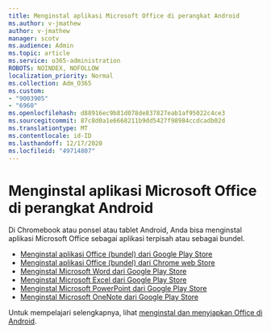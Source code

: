 ```yaml
---
title: Menginstal aplikasi Microsoft Office di perangkat Android
ms.author: v-jmathew
author: v-jmathew
manager: scotv
ms.audience: Admin
ms.topic: article
ms.service: o365-administration
ROBOTS: NOINDEX, NOFOLLOW
localization_priority: Normal
ms.collection: Adm_O365
ms.custom:
- "9003905"
- "6960"
ms.openlocfilehash: d88916ec9b81d078de837827eab1af95022c4ce3
ms.sourcegitcommit: 87c8d0a1e6668211b9dd5427f98984ccdcadb02d
ms.translationtype: MT
ms.contentlocale: id-ID
ms.lasthandoff: 12/17/2020
ms.locfileid: "49714807"
---
```

# <a name="install-microsoft-office-apps-on-an-android-device"></a>Menginstal aplikasi Microsoft Office di perangkat Android

Di Chromebook atau ponsel atau tablet Android, Anda bisa menginstal aplikasi Microsoft Office sebagai aplikasi terpisah atau sebagai bundel.

- [Menginstal aplikasi Office (bundel) dari Google Play Store](https://go.microsoft.com/fwlink/?linkid=2137009)
- [Menginstal aplikasi Office (bundel) dari Chrome web Store](https://go.microsoft.com/fwlink/?linkid=2137212)
- [Menginstal Microsoft Word dari Google Play Store](https://go.microsoft.com/fwlink/?linkid=2136994)
- [Menginstal Microsoft Excel dari Google Play Store](https://go.microsoft.com/fwlink/?linkid=2137120)
- [Menginstal Microsoft PowerPoint dari Google Play Store](https://go.microsoft.com/fwlink/?linkid=2137121)
- [Menginstal Microsoft OneNote dari Google Play Store](https://go.microsoft.com/fwlink/?linkid=2137211)

Untuk mempelajari selengkapnya, lihat [menginstal dan menyiapkan Office di Android](https://go.microsoft.com/fwlink/?linkid=2135287).
